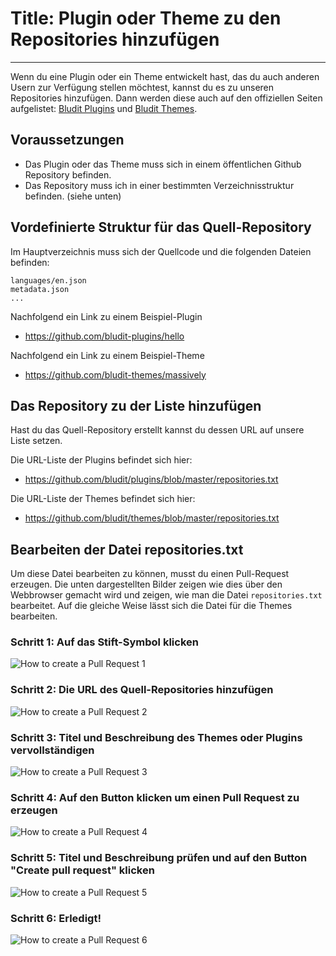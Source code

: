 # Title: Plugin oder Theme zu den Repositories hinzufügen
<!-- Position: 1 -->
---
Wenn du eine Plugin oder ein Theme entwickelt hast, das du auch anderen Usern zur Verfügung stellen möchtest, kannst du es zu unseren Repositories hinzufügen. Dann werden diese auch auf den offiziellen Seiten aufgelistet:
[Bludit Plugins](https://plugins.bludit.com) und [Bludit Themes](https://themes.bludit.com).

## Voraussetzungen
- Das Plugin oder das Theme muss sich in einem öffentlichen Github Repository befinden.
- Das Repository muss ich in einer bestimmten Verzeichnisstruktur befinden. (siehe unten)

## Vordefinierte Struktur für das Quell-Repository
Im Hauptverzeichnis muss sich der Quellcode und die folgenden Dateien befinden:
```
languages/en.json
metadata.json
...
```

Nachfolgend ein Link zu einem Beispiel-Plugin
- https://github.com/bludit-plugins/hello

Nachfolgend ein Link zu einem Beispiel-Theme
- https://github.com/bludit-themes/massively

## Das Repository zu der Liste hinzufügen
Hast du das Quell-Repository erstellt kannst du dessen URL auf unsere Liste setzen.

Die URL-Liste der Plugins befindet sich hier:
- https://github.com/bludit/plugins/blob/master/repositories.txt

Die URL-Liste der Themes befindet sich hier:
- https://github.com/bludit/themes/blob/master/repositories.txt

## Bearbeiten der Datei repositories.txt
Um diese Datei bearbeiten zu können, musst du einen Pull-Request erzeugen.
Die unten dargestellten Bilder zeigen wie dies über den Webbrowser gemacht wird und zeigen, wie man die Datei `repositories.txt` bearbeitet. Auf die gleiche Weise lässt sich die Datei für die Themes bearbeiten.

### Schritt 1: Auf das Stift-Symbol klicken
![How to create a Pull Request 1](https://df6m0u2ovo2fu.cloudfront.net/images/documentation-english/how-to-pull-request-1.png)

### Schritt 2: Die URL des Quell-Repositories hinzufügen
![How to create a Pull Request 2](https://df6m0u2ovo2fu.cloudfront.net/images/documentation-english/how-to-pull-request-2.png)

### Schritt 3: Titel und Beschreibung des Themes oder Plugins vervollständigen
![How to create a Pull Request 3](https://df6m0u2ovo2fu.cloudfront.net/images/documentation-english/how-to-pull-request-3.png)

### Schritt 4: Auf den Button klicken um einen Pull Request zu erzeugen
![How to create a Pull Request 4](https://df6m0u2ovo2fu.cloudfront.net/images/documentation-english/how-to-pull-request-4.png)

### Schritt 5: Titel und Beschreibung prüfen und auf den Button "Create pull request" klicken
![How to create a Pull Request 5](https://df6m0u2ovo2fu.cloudfront.net/images/documentation-english/how-to-pull-request-5.png)

### Schritt 6: Erledigt!
![How to create a Pull Request 6](https://df6m0u2ovo2fu.cloudfront.net/images/documentation-english/how-to-pull-request-6.png)
